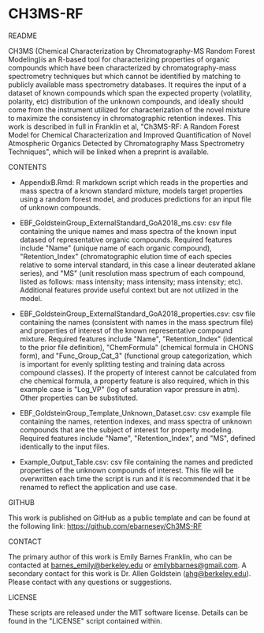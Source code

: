 # CH3MS-RF
README

CH3MS (Chemical Characterization by Chromatography-MS Random Forest Modeling)is an R-based tool for characterizing properties of organic compounds which have been characterized by chromatography-mass spectrometry techniques but which cannot be identified by matching to publicly available mass spectrometry databases.  It requires the input of a dataset of known compounds which span the expected property (volatility, polarity, etc) distribution of the unknown compounds, and ideally should come from the instrument utilized for characterization of the novel mixture to maximize the consistency in chromatographic retention indexes.  This work is described in full in Franklin et al, "Ch3MS-RF: A Random Forest Model for Chemical Characterization and Improved Quantification of Novel Atmospheric Organics Detected by Chromatography Mass Spectrometry Techniques", which will be linked when a preprint is available. 

CONTENTS

- AppendixB.Rmd: R markdown script which reads in the properties and mass spectra of a known standard mixture, models target properties using a random forest model, and produces predictions for an input file of unknown compounds.

- EBF_GoldsteinGroup_ExternalStandard_GoA2018_ms.csv: csv file containing the unique names and mass spectra of the known input datased of representative organic compounds. Required features include "Name" (unique name of each organic compound), "Retention_Index" (chromatographic elution time of each species relative to some interval standard, in this case a linear deuterated aklane series), and "MS" (unit resolution mass spectrum of each compound, listed as follows: mass intensity; mass intensity; mass intensity; etc).  Additional features provide useful context but are not utilized in the model. 

- EBF_GoldsteinGroup_ExternalStandard_GoA2018_properties.csv: csv file containing the names (consistent with names in the mass spectrum file) and properties of interest of the known representative compound mixture.  Required features include "Name", "Retention_Index" (identical to the prior file definition), "ChemFormula" (chemical formula in CHONS form), and "Func_Group_Cat_3" (functional group categorization, which is important for evenly splitting testing and training data across compound classes). If the property of interest cannot be calculated from che chemical formula, a property feature is also required, which in this example case is "Log_VP" (log of saturation vapor pressure in atm). Other properties can be substituted.

- EBF_GoldsteinGroup_Template_Unknown_Dataset.csv: csv example file containing the names, retention indexes, and mass spectra of unknown compounds that are the subject of interest for property modeling. Required features include "Name", "Retention_Index", and "MS", defined identically to the input files.

- Example_Output_Table.csv: csv file containing the names and predicted properties of the unknown compounds of interest.  This file will be overwritten each time the script is run and it is recommended that it be renamed to reflect the application and use case. 

GITHUB

This work is published on GitHub as a public template and can be found at the following link: https://github.com/ebarnesey/Ch3MS-RF

CONTACT

The primary author of this work is Emily Barnes Franklin, who can be contacted at barnes_emily@berkeley.edu or emilybbarnes@gmail.com.  A secondary contact for this work is Dr. Allen Goldstein (ahg@berkeley.edu). Please contact with any questions or suggestions. 

LICENSE

These scripts are released under the MIT software license. Details can be found in the "LICENSE" script contained within. 

